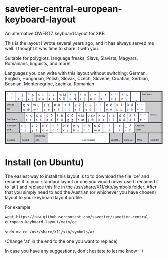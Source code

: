 # savetier-central-european-keyboard-layout
An alternative QWERTZ keyboard layout for XKB

This is the layout I wrote several years ago, and it has always served me well. I thought it was time to share it with you.

Suitable for polyglots, language freaks, Slavs, Slavists, Magyars, Romanians, linguists, and more!

Languages you can write with this layout without switching:
German, English, Hungarian, Polish, Slovak, Czech, Slovene, Croatian, Serbian, Bosnian, Montenegrine, Łacinka, Romanian

![SavetierCE](https://raw.githubusercontent.com/savetier/savetier-central-european-keyboard-layout/main/savetierX.png)

# Install (on Ubuntu)

The easiest way to install this layout is to to download the file 'ce' and rename it to your standard layout or one you would never use (I renamed it to 'at') and replace this file in the /usr/share/X11/xkb/symbols folder. After that you simply need to add the Austrian (or whichever you have chosen) layout to your keyboard layout profile. 

For example:

	wget https://raw.githubusercontent.com/savetier/savetier-central-european-keyboard-layout/main/ce

	sudo mv ce /usr/share/X11/xkb/symbols/at

(Change 'at' in the end to the one you want to replace)



In case you have any suggestions, don't hesitate to let me know :-)
